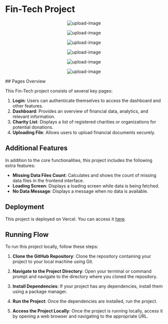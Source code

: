 # Fin-Tech Project
<p align="center"><img src="https://i.postimg.cc/447fbHPt/Screenshot-2024-05-08-133431.png" alt="upload-image"></p>
<p align="center"><img src="https://i.postimg.cc/yxJwm9zN/Screenshot-2024-05-08-133448.png" alt="upload-image"></p>
<p align="center"><img src="https://i.postimg.cc/Fz8X8pxc/Screenshot-2024-05-08-133600.png" alt="upload-image"></p>
<p align="center"><img src="https://i.postimg.cc/CMPhbHbw/Screenshot-2024-05-08-133546.png" alt="upload-image"></p>

<p align="center"><img src=https://i.postimg.cc/k4y500VS/Screenshot-2024-05-08-133410.png" alt="upload-image"></p>
<p align="center"><img src="https://i.postimg.cc/9f7RngtP/Screenshot-2024-05-08-133355.png
" alt="upload-image"></p>
## Pages Overview

This Fin-Tech project consists of several key pages:

1. **Login**: Users can authenticate themselves to access the dashboard and other features.
2. **Dashboard**: Provides an overview of financial data, analytics, and relevant information.
3. **Charity List**: Displays a list of registered charities or organizations for potential donations.
4. **Uploading File**: Allows users to upload financial documents securely.



## Additional Features

In addition to the core functionalities, this project includes the following extra features:

- **Missing Data Files Count**: Calculates and shows the count of missing data files in the frontend interface.
- **Loading Screen**: Displays a loading screen while data is being fetched.
- **No Data Message**: Displays a message when no data is available.

  
## Deployment

This project is deployed on Vercel. You can access it [here](https://fin-tech-test.vercel.app/).





## Running Flow

To run this project locally, follow these steps:

1. **Clone the GitHub Repository**: 
   Clone the repository containing your project to your local machine using Git.

   
2. **Navigate to the Project Directory**: 
Open your terminal or command prompt and navigate to the directory where you cloned the repository.


3. **Install Dependencies**: 
If your project has any dependencies, install them using a package manager.


4. **Run the Project**: 
Once the dependencies are installed, run the project.


5. **Access the Project Locally**: 
Once the project is running locally, access it by opening a web browser and navigating to the appropriate URL.






